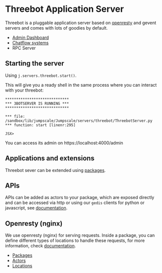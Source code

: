 # Threebot Application Server

Threebot is a pluggable application server based on [openresty](https://openresty.org/en/) and gevent servers and comes with lots of goodies by default.
- [Admin Dashboard](../admin/README.md)
- [Chatflow systems](../chat/README.md)
- RPC Server

## Starting the server
Using  `j.servers.threebot.start()`.

This will give you a ready shell in the same process where you can interact with your threebot:

```
*****************************
*** 3BOTSERVER IS RUNNING ***
*****************************

*** file: /sandbox/lib/jumpscale/Jumpscale/servers/threebot/ThreebotServer.py
*** function: start [linenr:295]

JSX>
```

You can access its admin on https://localhost:4000/admin

## Applications and extensions

Threebot sever can be extended using [packages](packages.md).

## APIs

APIs can be added as actors to your package, which are exposed directly and can be accessed via http or using our `gedis` clients for python or javascript, see [documentation](actors.md).


## Openresty (nginx)

We use openresty (nginx) for serving requests. Inside a package, you can define different types of locations to handle these requests, for more information, check [documentation](locations.md).


- [Packages](packages.md)
- [Actors](actors.md)
- [Locations](locations.md)
